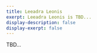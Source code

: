 ```yaml
---
title: Leeadra Leonis
exerpt: Leeadra Leonis is TBD...
display-description: false
display-exerpt: false
---
```


TBD...
